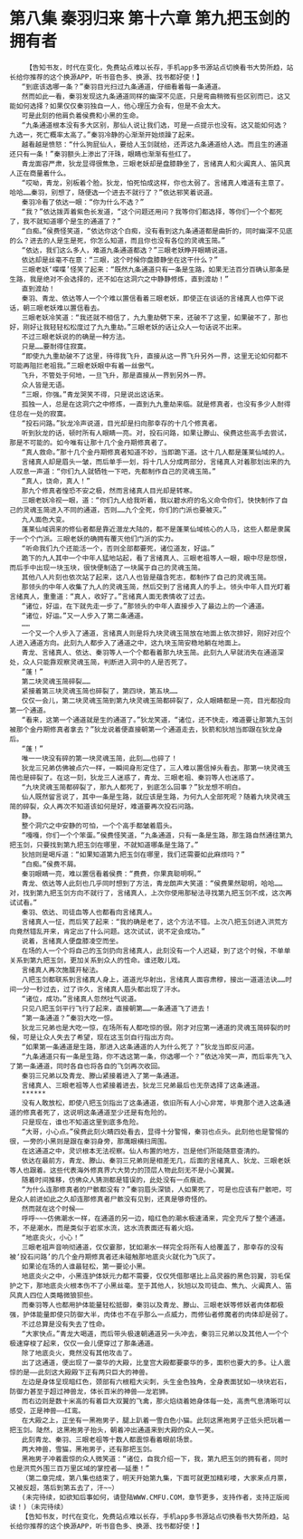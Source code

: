 # 第八集 秦羽归来 第十六章 第九把玉剑的拥有者
        【告知书友，时代在变化，免费站点难以长存，手机app多书源站点切换看书大势所趋，站长给你推荐的这个换源APP，听书音色多、换源、找书都好使！】
       “到底该选哪一条？”秦羽目光扫过九条通道，仔细看着每一条通道。
       然而如此一看，秦羽发现这九条通道同样的幽深不见底，只是弯曲稍微有些区别而已，这又能如何选择？如果仅仅秦羽独自一人，他心理压力会有，但是不会太大。
       可是此刻的他肩负着侯费和小黑的生命。
       “九条通道根本没有多大区别，那仙人说让我们选，可是一点提示也没有。这又能如何选？九选一，死亡概率太高了。”秦羽冷静的心渐渐开始烦躁了起来。
       越看越是愤怒：“什么狗屁仙人，要给人玉剑就给，还弄这九条通道给人选。而且生的通道还只有一条！”秦羽额头上渗出了汗珠，眼睛也渐渐有些红了。
       青龙面容严肃，狄龙显得很焦急，三眼老妖却是盘膝静坐了，言绪真人和火阗真人、笛风真人正在商量着什么。
       “哎呦，青龙，别板着个脸。狄龙，怕死怕成这样，你也太弱了。言绪真人难道有主意了。哈哈……秦羽，别想了，随便选一个进去不就行了？”依达邪笑着说道。
       秦羽冷看了依达一眼：“你为什么不选？”
       “我？”依达拨弄着紫色长发道，“这个问题还用问？我等你们都选择，等你们一个个都死了，我不就知道哪个是生的通道了？”
       “白痴。”侯费怪笑道，“依达你这个白痴，没有看到这九条通道都是曲折的，同时幽深不见底的么？进去的人是生是死，你怎么知道，而且你也没有各位的灵魂玉简。”
       “依达，我们这么多人，难道九条通道都选？”三眼老妖睁开眼睛说道。
       依达却是丝毫不在意：“三眼，这个时候你盘膝静坐在这干什么？”
       三眼老妖‘喋喋’怪笑了起来：“既然九条通道只有一条是生路，如果无法百分百确认那条是生路，我是绝对不会选择的，还不如在这洞穴之中静静修炼，直到渡劫！”
       直到渡劫！
       秦羽、青龙、依达等人一个个难以置信看着三眼老妖，即使正在谈话的言绪真人也停下说话，朝三眼老妖难以置信看去。
       三眼老妖冷笑道：“我还就不相信了，九九重劫劈下来，还破不了这里，如果破不了，那也好，刚好让我轻轻松松度过了九九重劫。”三眼老妖的话让众人一句话说不出来。
       不过三眼老妖说的的确是一种方法。
       只是……要耐得住寂寞。
       “即使九九重劫破不了这里，待得我飞升，直接从这一界飞升另外一界，这里无论如何都不可能再阻拦老祖我。”三眼老妖眼中有着一丝傲气。
       飞升，不管处于何地，一旦飞升，那是直接从一界到另外一界。
       众人皆是无语。
       “三眼，你强。”青龙哭笑不得，只是说出这话来。
       孤独一人，总是在这洞穴之中修炼，一直到九九重劫来临。就是修真者，也没有多少人耐得住总在一处的寂寞。
       “投石问路。”狄龙冷声说道，目光却是扫向那幸存的十几个修真者。
       听到狄龙的话，顿时所有人眼睛一亮。对，投石问路，如果让滕山、侯费这些高手去尝试，那是不可能的。如今唯有让那十几个金丹期修真者了。
       “真人救命。”那十几个金丹期修真者知道不妙，当即跪下道。这十几人都是蓬莱仙域的人。
       言绪真人却是眉头一皱，而后单手一划，将十几人分成两部分，言绪真人对着那划出来的九人叹息一声道：“你们九人就牺牲一下吧，先都制作自己的灵魂玉简。”
       “真人，饶命，真人！”
       那九个修真者惶恐不安之极，然而言绪真人目光却是转寒。
       三眼老妖冷视一眼，道：“你们九人给我听着，我以碧水府的名义命令你们，快快制作了自己的灵魂玉简进入不同的通道，否则……九个全死，你们的门派也要被灭。”
       九人面色大变。
       蓬莱仙域调来的修仙者都是靠近潜龙大陆的，都不是蓬莱仙域核心的人马，这些人都是隶属于一个个门派。三眼老妖的确拥有覆灭他们门派的实力。
       “听命我们九个还能活一个，否则全部都要死，诸位道友，好运。”
       跪下的九人其中一个中年人猛地站起，看了言绪真人、三眼老祖等人一眼，眼中尽是怨恨，而后手中出现一块玉块，很快便制造了一块属于自己的灵魂玉简。
       其他八人片刻也依次站了起来，这八人也皆是蕴含死志，都制作了自己的灵魂玉简。
       那领头的中年人收集了九人的灵魂玉简，然后交到了言绪真人的手上。领头中年人目光盯着言绪真人，重重道：“真人，收好了。”言绪真人面无表情收了过去。
       “诸位，好运，在下就先走一步了。”那领头的中年人直接步入了最边上的一个通道。
       “诸位，好运。”又一人步入了第二条通道。
       ……
       一个又一个人步入了通道，言绪真人则是将九块灵魂玉简放在地面上依次排好，刚好对应个人进入通道方向。此刻九人都步入了通道之中，这九块玉简安稳地躺在地面上。
       青龙、言绪真人、依达、秦羽等人一个个都看着那九块玉简。此刻九人早就消失在通道深处，众人只能靠观察灵魂玉简，判断进入洞中的人是否死了。
       “蓬！”
       第二块灵魂玉简碎裂……
       紧接着第三块灵魂玉简也碎裂了，第四块，第五块……
       仅仅一会儿，第二块灵魂玉简到第九块灵魂玉简都碎裂了，众人眼睛都是一亮，目光都投向第一个通道。
       “看来，这第一个通道就是生的通道了。”狄龙笑道，“诸位，还不快走，难道要让那第九玉剑被那个金丹期修真者拿去？”狄龙说着便直接朝第一个通道走去，狄箭和狄旭当即跟在狄龙身后。
       “蓬！”
       唯一一块没有碎的第一块灵魂玉简，此刻……也碎了！
       狄龙三兄弟仿佛被点穴一样，一瞬间身形定住了，三人难以置信掉头看去。那第一块灵魂玉简也是碎裂了。在这一刻，狄龙三人迷惑了，青龙、三眼老祖、秦羽等人也迷惑了。
       “九块灵魂玉简都碎裂了，那九人都死了，到底怎么回事？”狄龙想不明白。
       仙人既然留言说了，其中一条是生路，就应该是生路，为何九人全部死呢？随着九块灵魂玉简的碎裂，众人再次不知道该如何是好，难道要再次投石问路。
       静。
       整个洞穴之中安静的可怕，一个个高手都皱着眉头。
       “嘎嘎，你们一个个笨蛋。”侯费怪笑道，“九条通道，只有一条是生路，那生路自然通往第九把玉剑，只要找到第九把玉剑在哪里，不就知道哪条是生路了。”
       狄旭则是喝斥道：“如果知道第九把玉剑在哪里，我们还需要如此麻烦吗？”
       “白痴。”侯费不屑。
       秦羽眼睛一亮，难以置信看着侯费：“费费，你果真聪明啊。”
       青龙、依达等人此刻也几乎同时想到了方法，青龙朗声大笑道：“侯费果然聪明，哈哈……对，找到第九把玉剑方向不就行了，言绪真人，上次你使用那秘法寻找第九把玉剑不成，这次再试试看。”
       秦羽、依达、司徒血等人也都看向言绪真人。
       言绪真人一怔，而后笑了起来：“我的确是老了，这个方法不错。上次八把玉剑进入洪荒方向竟然错乱开来，肯定出了什么问题。这次试试，说不定会成功。”
       说着，言绪真人便盘膝凌空而坐。
       在场的人一个个将自己的玉剑扔向言绪真人，此刻没有一个人迟疑，到了这个时候，不单单关系到第九把玉剑，更加关系到众人的性命。谁还敢儿戏。
       言绪真人再次施展开秘法。
       八把玉剑都联系到言绪真人身上，道道光华射出，言绪真人面容肃穆，接出一道道法诀……时间一分一秒过去，过了许久，言绪真人眉头都出现了汗水。
       “诸位，成功。”言绪真人忽然吐气说道。
       只见八把玉剑平行飞行了起来，直接朝第……一条通道飞了进去！
       “第一条通道？”秦羽大吃一惊。
       狄龙三兄弟也是大吃一惊，在场所有人都吃惊的很。刚才对应第一通道的灵魂玉简碎裂的时候，可是让众人失去了希望，现在这玉剑自行指出方向。
       “如果第一条通道是生路，那进入这条通道的人为什么死了？”狄龙当即反问道。
       “九条通道只有一条是生路，你不选这第一条，你选哪一个？”依达冷笑一声，而后率先飞入了第一条通道，同时各自也将各自的飞剑再次收回。
       秦羽三兄弟以及青龙、滕山紧接着进入了第一条通道。
       言绪真人、三眼老祖等人也紧接着进去，狄龙三兄弟最后也无奈选择了这条通道。
       ******
       没有人敢放松，即使八把玉剑指出了这条通道，依旧所有人小心非常，毕竟那个进入这条通道的修真者死了，这说明这条通道至少还是有危险的。
       只是现在，谁也不知道这里到底多危险。
       “大哥，小心点。”侯费此刻火睛四处看去，显得十分警惕，秦羽也点头。此刻他也是警惕的很，一旁的小黑则是跟在秦羽身旁，那鹰眼横扫周围。
       在这通道之中，灵识根本无法视察。仙人布置的地方，岂是他们所能随意查清的。
       依达在最前方，青龙、滕山、秦羽三兄弟则是相差无几，后面的言绪真人、狄龙、三眼老妖等人也跟着。这些代表海外修真界六大势力的顶层人物此刻无不是小心翼翼。
       随着时间推移，仿佛众人猜测都是错误的，此处没有一点痕迹。
       “为什么连那修真者的尸骸都没有？”秦羽眉头深锁，人如果死了，可是也应该有尸骸吧，可是众人前进如此之久却连那修真者尸骸没有见到，还真是够奇怪的。
       然而就在这个时候——
       呼呼~~~仿佛潮水一样，在通道的另一边，暗红色的潮水极速涌来，完全充斥了整个通道。不，不是潮水，而是类似于岩浆水流，这水流表面还有着火焰。
       “地底炎火，小心！”
       三眼老祖声音响彻通道，仅仅霎那，犹如潮水一样完全将所有人给覆盖了，那幸存的没有被‘投石问路’的几个金丹期修真者还未碰触那地底炎火就化为飞灰了。
       如果论在场的人谁最轻松，第一要论小黑。
       地底炎火之中，小黑连护体妖元力都不需要，仅仅凭借那堪比上品灵器的黑色羽翼，羽毛保护之下，那地底炎火根本伤不了小黑丝毫。至于其他人，狄旭以及司徒血、焦九、火阗真人、笛风真人四位人类略微狼狈些。
       而秦羽等人也都用护体能量轻松抵御，秦羽以及青龙、滕山、三眼老妖等修妖者肉体都极强，护体能量即使只防御大半，肉体也不在乎那么一点威力，而修仙者修魔者的肉体却是弱了。
       不过总算是没有失去了性命。
       “大家快点。”青龙大喝道，而后带头极速朝通道另一头冲去，秦羽三兄弟以及其他人一个个极速穿梭了起来，仅仅一会儿便穿过了那条通道。
       除了地底炎火，竟然没有其他攻击了。
       出了这通道，便出现了一豪华的大殿，比皇宫大殿都要豪华的多，面积也要大的多。让人震惊的是——此刻这大殿殿下正有两只巨大的神兽。
       左边是身体呈现暗红色，颈部有六根粗大尖刺，头生金色独角，全身表面犹如一块块岩石，防御力甚至于超过神兽龙，体长百米的神兽——龙岩狮。
       而右边则是数十米高的有着巨大双翼的飞禽，那火焰绕着她身体每一处，高贵气息清晰可以感受，正是神兽——红鸾。
       在大殿之上，正坐有一黑袍男子，腿上趴着一雪白色小猫。此刻这黑袍男子正低头把玩着一把玉剑。陡然，这黑袍男子抬头，朝着冲出通道来到大殿的众人一笑。
       此刻青龙、秦羽、三眼老祖等十数人都震惊看着眼前场景。
       两大神兽，雪猫，黑袍男子，还有那把玉剑。
       黑袍男子冲着震惊的众人微笑道：“诸位，自我介绍一下，我，第九把玉剑的拥有者，同时也是洪荒外围三百万里区域的掌控者——延墨！”
       （第二章完成，第八集也结束了，明天开始第九集，下面可就更加精彩喽，大家来点月票，又被反超，落后到第五去了，汗~~）
       (未完待续，如欲知后事如何，请登陆WWW.CMFU.COM，章节更多，支持作者，支持正版阅读！)（未完待续）
       【告知书友，时代在变化，免费站点难以长存，手机app多书源站点切换看书大势所趋，站长给你推荐的这个换源APP，听书音色多、换源、找书都好使！】
